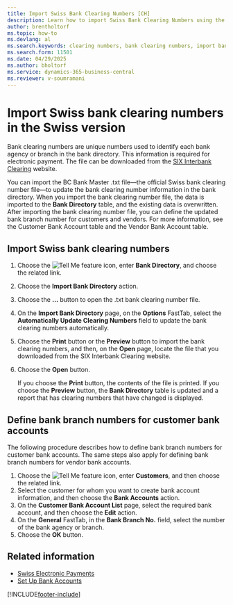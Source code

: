```yaml
---
title: Import Swiss Bank Clearing Numbers [CH]
description: Learn how to import Swiss Bank Clearing Numbers using the Swiss version of Business Central. 
author: brentholtorf
ms.topic: how-to
ms.devlang: al
ms.search.keywords: clearing numbers, bank clearing numbers, import bank clearing numbers, Swiss version
ms.search.form: 11501
ms.date: 04/29/2025
ms.author: bholtorf
ms.service: dynamics-365-business-central
ms.reviewer: v-soumramani
---
```


# Import Swiss bank clearing numbers in the Swiss version

Bank clearing numbers are unique numbers used to identify each bank agency or branch in the bank directory. This information is required for electronic payment. The file can be downloaded from the [SIX Interbank Clearing](https://go.microsoft.com/fwlink/?LinkId=145121) website.  

You can import the BC Bank Master .txt file—the official Swiss bank clearing number file—to update the bank clearing number information in the bank directory. When you import the bank clearing number file, the data is imported to the **Bank Directory** table, and the existing data is overwritten. After importing the bank clearing number file, you can define the updated bank branch number for customers and vendors. For more information, see the Customer Bank Account table and the Vendor Bank Account table.  

## Import Swiss bank clearing numbers  

1. Choose the ![Tell Me feature](../../media/ui-search/search_small.png "Tell me what you want to do") icon, enter **Bank Directory**, and choose the related link.  
1. Choose the **Import Bank Directory** action.  
1. Choose the **...** button to open the .txt bank clearing number file.
1. On the **Import Bank Directory** page, on the **Options** FastTab, select the **Automatically Update Clearing Numbers** field to update the bank clearing numbers automatically.  
1. Choose the **Print** button or the **Preview** button to import the bank clearing numbers, and then, on the **Open** page, locate the file that you downloaded from the SIX Interbank Clearing website.
1. Choose the **Open** button.  

   If you choose the **Print** button, the contents of the file is printed. If you choose the **Preview** button, the **Bank Directory** table is updated and a report that has clearing numbers that have changed is displayed.  

## Define bank branch numbers for customer bank accounts

The following procedure describes how to define bank branch numbers for customer bank accounts. The same steps also apply for defining bank branch numbers for vendor bank accounts.  

1. Choose the ![Tell Me feature](../../media/ui-search/search_small.png "Tell me what you want to do") icon, enter **Customers**, and then choose the related link.  
1. Select the customer for whom you want to create bank account information, and then choose the **Bank Accounts** action.  
1. On the **Customer Bank Account List** page, select the required bank account, and then choose the **Edit** action.  
1. On the **General** FastTab, in the **Bank Branch No.** field, select the number of the bank agency or branch.  
1. Choose the **OK** button.  

## Related information

- [Swiss Electronic Payments](swiss-electronic-payments.md)  
- [Set Up Bank Accounts](../../bank-how-setup-bank-accounts.md)

[!INCLUDE[footer-include](../../includes/footer-banner.md)]
